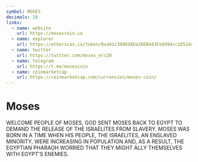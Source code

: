 ```yaml
---
symbol: MOSES
decimals: 18
links:
  - name: website
    url: https://mosescoin.io
  - name: explorer
    url: https://etherscan.io/token/0xa81c39d038Ee26D8443Fe6994cc1D51dc13D7658
  - name: twitter
    url: https://twitter.com/moses_erc20
  - name: telegram
    url: https://t.me/mosescoin
  - name: coinmarketcap
    url: https://coinmarketcap.com/currencies/moses-coin/
---
```


# Moses

WELCOME PEOPLE OF MOSES, GOD SENT MOSES BACK TO EGYPT TO DEMAND THE RELEASE OF THE ISRAELITES FROM SLAVERY. ​MOSES WAS BORN IN A TIME WHEN HIS PEOPLE, THE ISRAELITES, AN ENSLAVED MINORITY, WERE INCREASING IN POPULATION AND, AS A RESULT, THE EGYPTIAN PHARAOH WORRIED THAT THEY MIGHT ALLY THEMSELVES WITH EGYPT'S ENEMIES.
